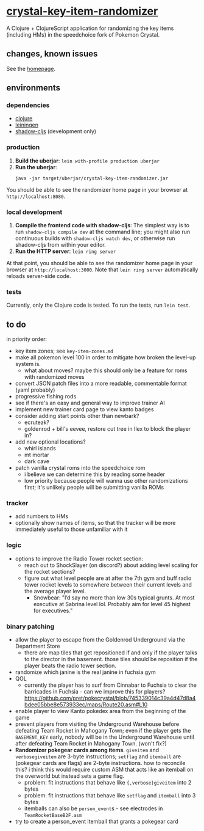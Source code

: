 # [crystal-key-item-randomizer](https://crystal-key-item-randomizer.herokuapp.com/)

A Clojure + ClojureScript application for randomizing the key items
(including HMs) in the speedchoice fork of Pokemon Crystal.

## changes, known issues

See the [homepage](https://crystal-key-item-randomizer.herokuapp.com/).

## environments

### dependencies

* [clojure](https://clojure.org)
* [leiningen](https://leiningen.org)
* [shadow-cljs](http://shadow-cljs.org/) (development only)

### production

1. **Build the uberjar**: `lein with-profile production uberjar`
1. **Run the uberjar**: 
   ```
   java -jar target/uberjar/crystal-key-item-randomizer.jar
   ```

You should be able to see the randomizer home page in your browser at
`http://localhost:8080`.

### local development

1. **Compile the frontend code with shadow-cljs**: The simplest way is
   to run `shadow-cljs compile dev` at the command line; you might
   also run continuous builds with `shadow-cljs watch dev`, or
   otherwise run shadow-cljs from within your editor.
1. **Run the HTTP server**: `lein ring server`

At that point, you should be able to see the randomizer home page in
your browser at `http://localhost:3000`. Note that `lein ring server`
automatically reloads server-side code.

### tests

Currently, only the Clojure code is tested. To run the tests, run
`lein test`.

## to do

in priority order:

- key item zones; see `key-item-zones.md`
- make all pokemon level 100 in order to mitigate how broken the
  level-up system is.
  - what about moves? maybe this should only be a feature for roms
    with randomized moves
- convert JSON patch files into a more readable, commentable format
  (yaml probably)
- progressive fishing rods
- see if there's an easy and general way to improve trainer AI
- implement new trainer card page to view kanto badges
- consider adding start points other than newbark?
  - ecruteak?
  - goldenrod + bill's eevee, restore cut tree in Ilex to block the
    player in?
- add new optional locations?
  - whirl islands
  - mt mortar
  - dark cave
- patch vanilla crystal roms into the speedchoice rom 
  - i believe we can determine this by reading some header
  - low priority because people will wanna use other randomizations
    first; it's unlikely people will be submitting vanilla ROMs

### tracker

- add numbers to HMs
- optionally show names of items, so that the tracker will be more
  immediately useful to those unfamiliar with it

### logic

- options to improve the Radio Tower rocket section:
  - reach out to ShockSlayer (on discord?) about adding level scaling
    for the rocket sections?
  - figure out what level people are at after the 7th gym and buff
    radio tower rocket levels to somewhere between their current
    levels and the average player level.
    - Snowbear: "I’d say no more than low 30s typical grunts. At most
      executive at Sabrina level lol. Probably aim for level 45
      highest for executives."

### binary patching

- allow the player to escape from the Goldenrod Underground via the
  Department Store
  - there are map tiles that get repositioned if and only if the
    player talks to the director in the basement. those tiles should
    be reposition if the player beats the radio tower section.
- randomize which janine is the real janine in fuchsia gym
- QOL
  - currently the player has to surf from Cinnabar to Fuchsia to clear
    the barricades in Fuchsia - can we improve this for players?
    https://github.com/pret/pokecrystal/blob/745339014c39a4d47d8a4bdee05bbe8e573933ec/maps/Route20.asm#L10
- enable player to view Kanto pokedex area from the beginning of the
  game
- prevent players from visiting the Underground Warehouse before
  defeating Team Rocket in Mahogany Town; even if the player gets the
  `BASEMENT_KEY` early, nobody will be in the Underground Warehouse
  until after defeating Team Rocket in Mahogany Town. (won't fix?)
- **Randomizer pokegear cards among items**. `giveitem` and
  `verbosegiveitem` are 3-byte instructions; `setflag` and `itemball`
  are (pokegear cards are flags) are 2-byte instructions. how to
  reconcile this? i think this would require custom ASM that acts like
  an itemball on the overworld but instead sets a game flag.
  - problem: fit instructions that behave like `{,verbose}giveitem`
    into 2 bytes
  - problem: fit instructions that behave like `setflag` and
    `itemball` into 3 bytes
  - itemballs can also be `person_event`s - see electrodes in
    `TeamRocketBaseB2F.asm`
- try to create a person_event itemball that grants a pokegear card

[pclalv/randomizer-labels]: https://github.com/pclalv/pokecrystal/tree/randomizer-labels
[pclalv/speedchoice]: https://github.com/pclalv/pokecrystal/tree/speedchoice
